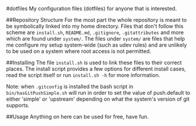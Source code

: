 #dotfiles
My configuration files (dotfiles) for anyone that is interested.

##Repository Structure
For the most part the whole repository is meant to be symbolically linked into my home directory.
Files that don't follow this scheme are `install.sh`, `README.md`, `.gitignore`, `.gitattributes` and more which are found under `system/`.
The files under `system/` are files that help me configure my setup system-wide (such as udev rules) and are unlikely to be used on a system where root access is not permitted.

##Installing
The file `install.sh` is used to link these files to their correct places.
The install script provides a few options for different install cases, read the script itself or run `install.sh -h` for more information.

Note: when `.gitconfig` is installed the bash script in `bin/hasGitPushSimple.sh` will run in order to set the value of push.default to either 'simple' or 'upstream' depending on what the system's version of git supports.

##Usage
Anything on here can be used for free, have fun.
